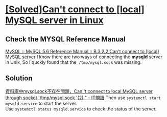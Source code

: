 # [[Solved]Can't connect to [local] MySQL server in Linux](https://github.com/Jasmine-liang/gitblog/issues/4)

## Check the MYSQL Reference Manual
[MySQL :: MySQL 5.6 Reference Manual :: B.3.2.2 Can't connect to [local] MySQL server](https://dev.mysql.com/doc/refman/5.6/en/can-not-connect-to-server.html)
I know there are two ways of connecting the **mysqld** server in Unix, So I quckly found that the` /tmp/mysql.sock` was missing.   
## Solution
[資料庫中mysql.sock不存在問題，Can 't connect to local MySQL server through socket '/tmp/mysql.sock '(2) " - IT閱讀](https://www.itread01.com/content/1541103967.html)
Then use `systemctl start mysqld.service` to start the server.    
Use `systemctl status mysqld.service` to check the status of the server.